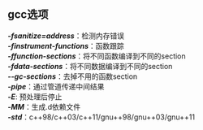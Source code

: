 ## gcc选项
***-fsanitize=address***：检测内存错误  
***-finstrument-functions***：函数跟踪  
***-ffunction-sections***：将不同函数编译到不同的section  
***-fdata-sections***：将不同数据编译到不同的section  
***--gc-sections***：去掉不用的函数section  
***-pipe***：通过管道传递中间结果   
***-E***: 预处理后停止  
***-MM***：生成.d依赖文件  
***-std***：c++98/c++03/c++11/gnu++98/gnu++03/gnu++11